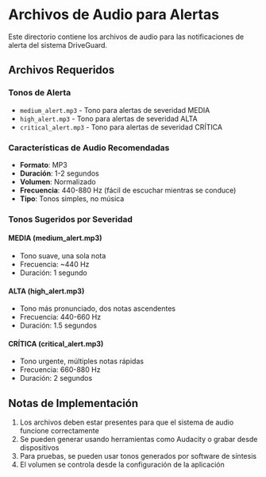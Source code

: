 # Archivos de Audio para Alertas

Este directorio contiene los archivos de audio para las notificaciones de alerta del sistema DriveGuard.

## Archivos Requeridos

### Tonos de Alerta
- `medium_alert.mp3` - Tono para alertas de severidad MEDIA
- `high_alert.mp3` - Tono para alertas de severidad ALTA
- `critical_alert.mp3` - Tono para alertas de severidad CRÍTICA

### Características de Audio Recomendadas
- **Formato**: MP3
- **Duración**: 1-2 segundos
- **Volumen**: Normalizado
- **Frecuencia**: 440-880 Hz (fácil de escuchar mientras se conduce)
- **Tipo**: Tonos simples, no música

### Tonos Sugeridos por Severidad

#### MEDIA (medium_alert.mp3)
- Tono suave, una sola nota
- Frecuencia: ~440 Hz
- Duración: 1 segundo

#### ALTA (high_alert.mp3)
- Tono más pronunciado, dos notas ascendentes
- Frecuencia: 440-660 Hz
- Duración: 1.5 segundos

#### CRÍTICA (critical_alert.mp3)
- Tono urgente, múltiples notas rápidas
- Frecuencia: 660-880 Hz
- Duración: 2 segundos

## Notas de Implementación

1. Los archivos deben estar presentes para que el sistema de audio funcione correctamente
2. Se pueden generar usando herramientas como Audacity o grabar desde dispositivos
3. Para pruebas, se pueden usar tonos generados por software de síntesis
4. El volumen se controla desde la configuración de la aplicación